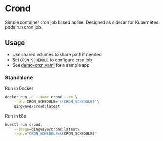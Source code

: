 # Crond

Simple container cron job based apline. Designed as sidecar for Kubernetes pods run cron job.

## Usage

- Use shared volumes to share path if needed
- Set `CRON_SCHEDULE` to configure cron job
- See [demo-cron.yaml](example/demo-cron.yaml) for a sample app

### Standalone
Run in Docker
```sh
docker run -d --name crond --rm \
    --env CRON_SCHEDULE='$(CRON_SCHEDULE)'\
    qingwave/crond:latest
```

Run in k8s
```sh
kuectl run crond\
    --image=qingwave/crond:latest\
    --env="CRON_SCHEDULE=$(CRON_SCHEDULE)"
```
